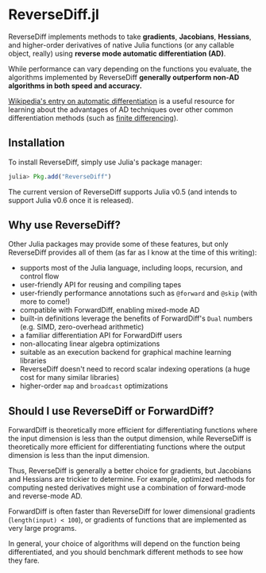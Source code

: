 
<a id='ReverseDiff.jl-1'></a>

# ReverseDiff.jl


ReverseDiff implements methods to take **gradients**, **Jacobians**, **Hessians**, and higher-order derivatives of native Julia functions (or any callable object, really) using **reverse mode automatic differentiation (AD)**.


While performance can vary depending on the functions you evaluate, the algorithms implemented by ReverseDiff **generally outperform non-AD algorithms in both speed and accuracy.**


[Wikipedia's entry on automatic differentiation](https://en.wikipedia.org/wiki/Automatic_differentiation) is a useful resource for learning about the advantages of AD techniques over other common differentiation methods (such as [finite differencing](https://en.wikipedia.org/wiki/Numerical_differentiation)).


<a id='Installation-1'></a>

## Installation


To install ReverseDiff, simply use Julia's package manager:


```julia
julia> Pkg.add("ReverseDiff")
```


The current version of ReverseDiff supports Julia v0.5 (and intends to support Julia v0.6 once it is released).


<a id='Why-use-ReverseDiff?-1'></a>

## Why use ReverseDiff?


Other Julia packages may provide some of these features, but only ReverseDiff provides all of them (as far as I know at the time of this writing):


  * supports most of the Julia language, including loops, recursion, and control flow
  * user-friendly API for reusing and compiling tapes
  * user-friendly performance annotations such as `@forward` and `@skip` (with more to come!)
  * compatible with ForwardDiff, enabling mixed-mode AD
  * built-in definitions leverage the benefits of ForwardDiff's `Dual` numbers (e.g. SIMD, zero-overhead arithmetic)
  * a familiar differentiation API for ForwardDiff users
  * non-allocating linear algebra optimizations
  * suitable as an execution backend for graphical machine learning libraries
  * ReverseDiff doesn't need to record scalar indexing operations (a huge cost for many similar libraries)
  * higher-order `map` and `broadcast` optimizations


<a id='Should-I-use-ReverseDiff-or-ForwardDiff?-1'></a>

## Should I use ReverseDiff or ForwardDiff?


ForwardDiff is theoretically more efficient for differentiating functions where the input dimension is less than the output dimension, while ReverseDiff is theoretically more efficient for differentiating functions where the output dimension is less than the input dimension.


Thus, ReverseDiff is generally a better choice for gradients, but Jacobians and Hessians are trickier to determine. For example, optimized methods for computing nested derivatives might use a combination of forward-mode and reverse-mode AD.


ForwardDiff is often faster than ReverseDiff for lower dimensional gradients (`length(input) < 100`), or gradients of functions that are implemented as very large programs.


In general, your choice of algorithms will depend on the function being differentiated, and you should benchmark different methods to see how they fare.


